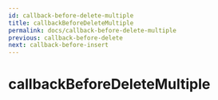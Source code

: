 ```yaml
---
id: callback-before-delete-multiple
title: callbackBeforeDeleteMultiple
permalink: docs/callback-before-delete-multiple
previous: callback-before-delete
next: callback-before-insert
---
```


# callbackBeforeDeleteMultiple

